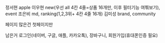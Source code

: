 정서현 apple 
이우현 new(우선 all 4칸 4줄=상품 16개만, 이후 필터기능 여쭤보기), event
조은비 md, ranking(1,2,3위+ 4칸 4줄 16개)
김미성 brand, community

페이지 많은건 첫페이지만

남은거 로그인(네이버, 구글, 애플, 카카오톡), 장바구니, 회원가입(휴대폰인증 필요)
